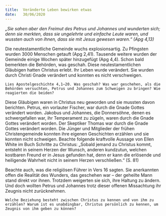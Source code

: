 ```yaml
---
title:  Veränderte Leben bewirken etwas
date:   30/06/2020
---
```


_„Sie sahen aber den Freimut des Petrus und Johannes und wunderten sich; denn sie merkten, dass sie ungelehrte und einfache Leute waren, und wussten auch von ihnen, dass sie mit Jesus gewesen waren.“ (Apg 4,13)_

Die neutestamentliche Gemeinde wuchs explosionsartig. Zu Pfingsten wurden 3000 Menschen getauft (Apg 2,41). Tausende weitere wurden der Gemeinde einige Wochen später hinzugefügt (Apg 4,4). Schon bald bemerkten die Behörden, was geschah. Diese neutestamentlichen Gläubigen hatten Christus erlebt. Ihr Leben wurde verändert. Sie wurden durch Christi Gnade verändert und konnten es nicht verschweigen.

`Lies Apostelgeschichte 4,1–20. Was geschah? Was war geschehen, als die Behörden versuchten, Petrus und Johannes zum Schweigen zu bringen? Wie reagierten die beiden?`

Diese Gläubigen waren in Christus neu geworden und sie mussten davon berichten. Petrus, ein vorlauter Fischer, war durch die Gnade Gottes verändert worden. Jakobus und Johannes, die Donnersöhne, denen es schwergefallen war, ihr Temperament zu zügeln, waren durch die Gnade Gottes verändert worden. Der Skeptiker Thomas war durch die Gnade Gottes verändert worden. Die Jünger und Mitglieder der frühen Christengemeinde konnten ihre eigenen Geschichten erzählen und sie konnten nicht schweigen. Beachte folgende kraftvolle Aussage von Ellen White im Buch Schritte zu Christus: „Sobald jemand zu Christus kommt, entsteht in seinem Herzen der Wunsch, anderen kundzutun, welchen kostbaren Freund er in Jesus gefunden hat, denn er kann die erlösende und heiligende Wahrheit nicht in seinem Herzen verschließen.“ (S. 81)

Beachte auch, was die religiösen Führer in Vers 16 sagten. Sie anerkannten offen die Realität des Wunders, das geschehen war – der geheilte Mann stand direkt vor ihnen. Trotzdem weigerten sie sich, ihre Haltung zu ändern. Und doch wollten Petrus und Johannes trotz dieser offenen Missachtung ihr Zeugnis nicht zurücknehmen.

`Welche Beziehung besteht zwischen Christus zu kennen und von ihm zu erzählen? Warum ist es unabdingbar, Christus persönlich zu kennen, um Zeugnis von ihm geben zu können?`
